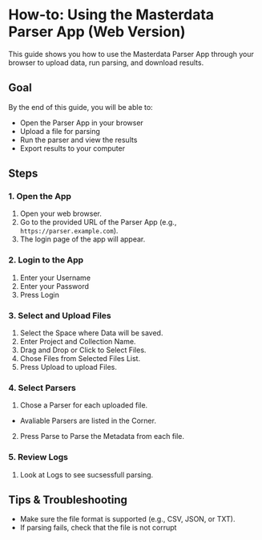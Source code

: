 # How-to: Using the Masterdata Parser App (Web Version)

This guide shows you how to use the Masterdata Parser App through your browser to upload data, run parsing, and download results.

## Goal

By the end of this guide, you will be able to:
- Open the Parser App in your browser
- Upload a file for parsing
- Run the parser and view the results
- Export results to your computer

## Steps

### 1. Open the App
1. Open your web browser.
2. Go to the provided URL of the Parser App (e.g., `https://parser.example.com`).
3. The login page of the app will appear.

### 2. Login to the App
1. Enter your Username
2. Enter your Password
3. Press Login

### 3. Select and Upload Files
1. Select the Space where Data will be saved.
2. Enter Project and Collection Name.
3. Drag and Drop or Click to Select Files.
4. Chose Files from Selected Files List.
5. Press Upload to upload Files.

### 4. Select Parsers
1. Chose a Parser for each uploaded file.
- Avaliable Parsers are listed in the Corner.
2. Press Parse to Parse the Metadata from each file.

### 5. Review Logs
1. Look at Logs to see sucsessfull parsing.

## Tips & Troubleshooting
- Make sure the file format is supported (e.g., CSV, JSON, or TXT).
- If parsing fails, check that the file is not corrupt
